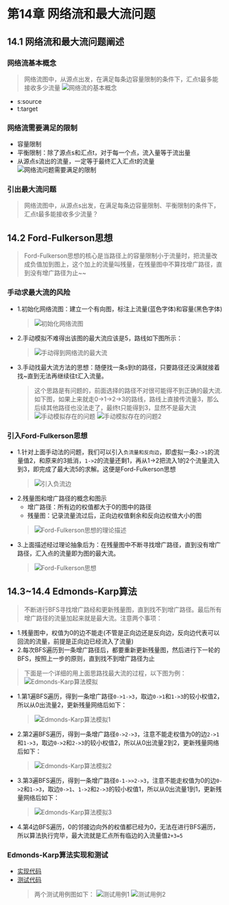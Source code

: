 # 第14章 网络流和最大流问题

## 14.1 网络流和最大流问题阐述
### 网络流基本概念
> 网络流图中，从源点出发，在满足每条边容量限制的条件下，汇点t最多能接收多少流量
![网络流的基本概念](images/第14章_网络流和最大流/网络流的基本概念.png)
+ s:source
+ t:target
### 网络流需要满足的限制
+ 容量限制
+ 平衡限制：除了源点s和汇点t，对于每一个点，流入量等于流出量
+ 从源点s流出的流量，一定等于最终汇入汇点t的流量
![网络流问题需要满足的限制](images/第14章_网络流和最大流/网络流问题需要满足的限制.png)

### 引出最大流问题
> 网络流图中，从源点s出发，在满足每条边容量限制、平衡限制的条件下，汇点t最多能接收多少流量？

## 14.2 Ford-Fulkerson思想
> Ford-Fulkerson思想的核心是当路径上的容量限制小于流量时，把流量改成负值加到图上，这个加上的流量叫残量，在残量图中不算找增广路径，直到没有增广路径为止~~

### 手动求最大流的风险
+ 1.初始化网络流图：建立一个有向图，标注上流量(蓝色字体)和容量(黑色字体)
  > ![初始化网络流图](images/第14章_网络流和最大流/初始化网络流图.png)
+ 2.手动模拟不难得出该图的最大流应该是5，路线如下图所示：
  > ![手动得到网络流的最大流](images/第14章_网络流和最大流/手动得到网络流的最大流.png)
+ 3.手动找最大流方法的思想：随便找一条s到t的路径，只要路径还没满就接着找~直到无法再继续往t汇入流量。
  > 这个思路是有问题的，前面选择的路径不对很可能得不到正确的最大流.如下图，如果上来就走0->1->2->3的路线，路线上直接传流量3，那么后续其他路径也没法走了，最终t只能得到3，显然不是最大流
  > ![手动模拟存在的问题](images/第14章_网络流和最大流/手动模拟存在的问题.png)
  > ![手动模拟存在的问题2](images/第14章_网络流和最大流/手动模拟存在的问题2.png)
### 引入Ford-Fulkerson思想
+ 1.针对上面手动法的问题，我们可以引入`负流量和反向边`，即虚拟一条`2->1`的流量值2，和原来的3抵消，`1->2`的流量还剩1，再从1->2把流入1的2个流量流入到3，即完成了最大流5的求解。这便是Ford-Fulkerson思想
  > ![引入负流边](images/第14章_网络流和最大流/引入负流边.png)
+ 2.残量图和增广路径的概念和图示
  + 增广路径：所有边的权值都大于0的图中的路径
  + 残量图：记录流量流过后，正向边权值剩余和反向边权值大小的图
  > ![Ford-Fulkerson思想的理论描述](images/第14章_网络流和最大流/残量图和增广路径.png)
+ 3.上面描述经过理论抽象后为：在残量图中不断寻找增广路径，直到没有增广路径，汇入点的流量即为图的最大流。
  > ![Ford-Fulkerson思想](images/第14章_网络流和最大流/Ford-Fulkerson思想的理论描述.png)

## 14.3~14.4 Edmonds-Karp算法
> 不断进行BFS寻找增广路经和更新残量图，直到找不到增广路径。最后所有增广路径的流量加起来就是最大流。注意两个事项：
+ 1.残量图中，权值为0的边不能走(不管是正向边还是反向边，反向边代表可以回流的流量，前提是正向边已经流入了流量)
+ 2.每次BFS遍历到一条增广路径后，都要重新更新残量图，然后进行下一轮的BFS，按照上一步的原则，直到找不到增广路径为止

> 下面是一个详细的用上面思路找最大流的过程，以下图为例：
![Edmonds-Karp算法模拟](images/第14章_网络流和最大流/Edmonds-Karp算法模拟.png)
+ 1.第1遍BFS遍历，得到一条增广路径`0->1->3`，取边`0->1`和`1->3`的较小权值2，所以从0出流量2，更新残量网络后如下：
  > ![Edmonds-Karp算法模拟1](images/第14章_网络流和最大流/Edmonds-Karp算法模拟1.png)
+ 2.第2遍BFS遍历，得到一条增广路径`0->2->3`，注意不能走权值为0的边`2->1`和`1->3`，取边`0->2`和`2->3`的较小权值2，所以从0出流量2到2，更新残量网络后如下：
  > ![Edmonds-Karp算法模拟2](images/第14章_网络流和最大流/Edmonds-Karp算法模拟2.png)
+ 3.第3遍BFS遍历，得到一条增广路径`0-1->>2->3`，注意不能走权值为0的边`0->2`和`1->3`，取边`0->1`、`1->2`和`2->3`的较小权值1，所以从0出流量1到1，更新残量网络后如下：
  > ![Edmonds-Karp算法模拟3](images/第14章_网络流和最大流/Edmonds-Karp算法模拟3.png)
+ 4.第4边BFS遍历，0的邻接边向外的权值都已经为0，无法在进行BFS遍历，所以算法执行完毕，最大流就是汇点所有临边的入流量值`2+3=5`

### Edmonds-Karp算法实现和测试
+ [实现代码](src/main/java/Chapter14NetworkFlowsAndMaxFlows/MaxFlow.java)
+ [测试代码](src/main/java/Chapter14NetworkFlowsAndMaxFlows/Main.java)
  > 两个测试用例图如下：
  ![测试用例1](https://img.mukewang.com/szimg/5e0563f50001412e17281080.jpg)
  ![测试用例2](https://img.mukewang.com/szimg/5e0568970001f72217281080.jpg)

